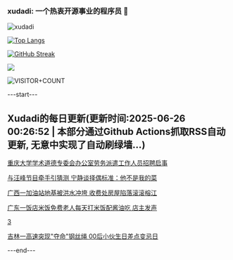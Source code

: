 ### xudadi: 一个热衷开源事业的程序员 👋

![xudadi](https://github-readme-stats-git-masterorgs-github-readme-stats-team.vercel.app/api?username=xudadi)

[![Top Langs](https://github-readme-stats.vercel.app/api/top-langs/?username=xudadi)](https://github.com/anuraghazra/github-readme-stats)

[![GitHub Streak](https://streak-stats.demolab.com?user=xudadi&locale=zh_Hans)](https://git.io/streak-stats)

![](https://raw.githubusercontent.com/xudadi/xudadi/main/assets/github-contribution-grid-snake.svg)

![VISITOR+COUNT](https://komarev.com/ghpvc/?username=xudadi&label=VISITOR+COUNT)


---start---

## Xudadi的每日更新(更新时间:2025-06-26 00:26:52 | 本部分通过Github Actions抓取RSS自动更新, 无意中实现了自动刷绿墙...)

[重庆大学学术道德专委会办公室劳务派遣工作人员招聘启事](https://www.gongkaoleida.com/article/2473981)

[与汪峰节目牵手引猜测 宁静谈择偶标准：他不是我的菜](https://m.163.com/news/article/K2U3VG5F051492T3.html)

[广西一加油站地基被洪水冲垮 收费处房屋陷落滚滚榕江](https://m.163.com/news/article/K2TVI5EU05561G0D.html)

[广东一饭店米饭免费老人每天打米饭配酱油吃 店主发声](https://m.163.com/news/article/K2TUTU5O05561G0D.html)

[3](https://m.163.com/touch/news/sub/domestic)

[吉林一高速突现"夺命"钢丝绳 00后小伙生日差点变忌日](https://m.163.com/news/article/K2U04T410550B6IS.html)

---end---
